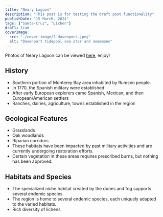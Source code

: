 ```yaml
---
title: "Neary Lagoon"
description: "This post is for testing the draft post functionality"
publishDate: "15 March, 2024"
tags: ["Santa-Cruz", "Lichen"]
draft: true
coverImage:
  src: "./cover-image/2-davenport.jpeg"
  alt: "Davenport tidepool sea star and anaemone"
---
```


Photos of Neary Lagoon can be viewed [here](https://dropover.cloud/4499f9), enjoy!

## History

- Southern portion of Monterey Bay area inhabited by Rumsen people.
- In 1770, the Spanish military were established
- After early European explorers came Spanish, Mexican, and then European/American settlers
- Ranches, dairies, agriculture, towns established in the region

## Geological Features

- Grasslands
- Oak woodlands
- Riparian corridors
- These habitats have been impacted by past military activities and are currently undergoing restoration efforts.
- Certain vegetation in these areas requires prescribed burns, but nothing has been approved.

## Habitats and Species

- The specialized niche habitat created by the dunes and fog supports several endemic species.
- The region is home to several endemic species, each uniquely adapted to the varied habitats.
- Rich diversity of lichens
